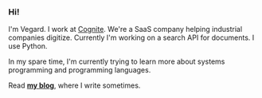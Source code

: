 ### Hi!

I'm Vegard. I work at [Cognite](https://cognite.com). We're a SaaS company helping industrial companies digitize. Currently I'm working on a search API for documents. I use Python.

In my spare time, I'm currently trying to learn more about systems programming and programming languages.

Read [**my blog**](https://vegardstikbakke.com), where I write sometimes.
